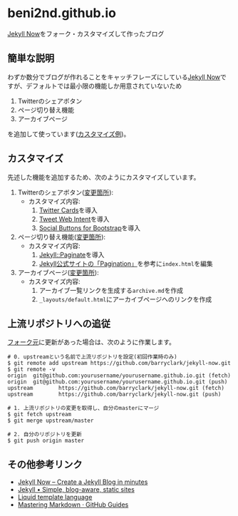 beni2nd.github.io
================

[Jekyll Now](https://github.com/barryclark/jekyll-now)をフォーク・カスタマイズして作ったブログ

簡単な説明
----------

わずか数分でブログが作れることをキャッチフレーズにしている[Jekyll Now](https://github.com/barryclark/jekyll-now)ですが、デフォルトでは最小限の機能しか用意されていないため

1. Twitterのシェアボタン
2. ページ切り替え機能
3. アーカイブページ

を追加して使っています([カスタマイズ例](http://beni2nd.github.io/))。

カスタマイズ
------------

先述した機能を追加するため、次のようにカスタマイズしています。

1. Twitterのシェアボタン([変更箇所](https://github.com/beni2nd/beni2nd.github.io/commit/6d1c82cba5ecea0ec31366693fff1aeec816a856)):
    * カスタマイズ内容:
        1. [Twitter Cards](https://developer.twitter.com/en/docs/tweets/optimize-with-cards/overview/abouts-cards)を導入
        2. [Tweet Web Intent](https://dev.twitter.com/web/tweet-button/web-intent)を導入
        3. [Social Buttons for Bootstrap](http://lipis.github.io/bootstrap-social/)を導入
2. ページ切り替え機能([変更箇所](https://github.com/beni2nd/beni2nd.github.io/commit/da69c307f7d61dcb63ebd4afbf24862a14c7b06a)):
    * カスタマイズ内容:
        1. [Jekyll::Paginate](https://github.com/jekyll/jekyll-paginate)を導入
        2. [Jekyll公式サイトの「Pagination」](https://jekyllrb.com/docs/pagination/)を参考に`index.html`を編集
3. アーカイブページ([変更箇所](https://github.com/beni2nd/beni2nd.github.io/commit/cbb01b4d69bf035de0e71eb8686649a378df66f7)):
    * カスタマイズ内容:
        1. アーカイブ一覧リンクを生成する`archive.md`を作成
        2. `_layouts/default.html`にアーカイブページへのリンクを作成

上流リポジトリへの追従
----------------------

[フォーク元](https://github.com/barryclark/jekyll-now)に更新があった場合は、次のように作業します。

``` shellsession
# 0. upstreamという名前で上流リポジトリを設定(初回作業時のみ)
$ git remote add upstream https://github.com/barryclark/jekyll-now.git
$ git remote -v
origin  git@github.com:yourusername/yourusername.github.io.git (fetch)
origin  git@github.com:yourusername/yourusername.github.io.git (push)
upstream        https://github.com/barryclark/jekyll-now.git (fetch)
upstream        https://github.com/barryclark/jekyll-now.git (push)

# 1. 上流リポジトリの変更を取得し、自分のmasterにマージ
$ git fetch upstream
$ git merge upstream/master

# 2. 自分のリポジトリを更新
$ git push origin master
```

その他参考リンク
----------------

* [Jekyll Now – Create a Jekyll Blog in minutes](https://www.jekyllnow.com/)
* [Jekyll • Simple, blog-aware, static sites](https://jekyllrb.com/)
* [Liquid template language](https://shopify.github.io/liquid/)
* [Mastering Markdown · GitHub Guides](https://guides.github.com/features/mastering-markdown/)
